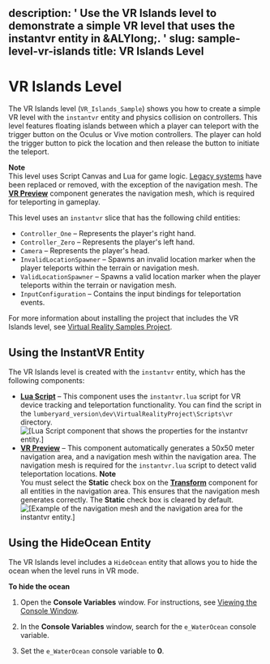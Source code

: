 description: ' Use the VR Islands level to demonstrate a simple VR level that uses
  the instantvr entity in &ALYlong;. '
slug: sample-level-vr-islands
title: VR Islands Level
---
# VR Islands Level<a name="sample-level-vr-islands"></a>

The VR Islands level \(`VR_Islands_Sample`\) shows you how to create a simple VR level with the `instantvr` entity and physics collision on controllers\. This level features floating islands between which a player can teleport with the trigger button on the Oculus or Vive motion controllers\. The player can hold the trigger button to pick the location and then release the button to initiate the teleport\.

**Note**  
This level uses Script Canvas and Lua for game logic\. [Legacy systems](https://docs.aws.amazon.com/lumberyard/latest/legacyreference/introduction.html) have been replaced or removed, with the exception of the navigation mesh\. The **[VR Preview](component-vrpreview-component.md)** component generates the navigation mesh, which is required for teleporting in gameplay\.

This level uses an `instantvr` slice that has the following child entities:
+ `Controller_One` – Represents the player's right hand\.
+ `Controller_Zero` – Represents the player's left hand\. 
+ `Camera` – Represents the player's head\. 
+ `InvalidLocationSpawner` – Spawns an invalid location marker when the player teleports within the terrain or navigation mesh\.
+ `ValidLocationSpawner` – Spawns a valid location marker when the player teleports within the terrain or navigation mesh\.
+ `InputConfiguration` – Contains the input bindings for teleportation events\.

For more information about installing the project that includes the VR Islands level, see [Virtual Reality Samples Project](sample-project-virtual-reality.md)\.

## Using the InstantVR Entity<a name="sample-level-vr-islands-using-instantvr-entity"></a>

The VR Islands level is created with the `instantvr` entity, which has the following components:
+ **[Lua Script](component-lua-script.md)** – This component uses the `instantvr.lua` script for VR device tracking and teleportation functionality\. You can find the script in the `lumberyard_version\dev\VirtualRealityProject\Scripts\vr` directory\.  
![\[Lua Script component that shows the properties for the instantvr entity.\]](/images/instantvr-lua-script-component-example.png)
+ **[VR Preview](component-vrpreview-component.md)** – This component automatically generates a 50x50 meter navigation area, and a navigation mesh within the navigation area\. The navigation mesh is required for the `instantvr.lua` script to detect valid teleportation locations\. 
**Note**  
You must select the **Static** check box on the **[Transform](component-transform.md)** component for all entities in the navigation area\. This ensures that the navigation mesh generates correctly\. The **Static** check box is cleared by default\.  
![\[Example of the navigation mesh and the navigation area for the instantvr entity.\]](/images/instantvr-navigation-area-navigation-mesh-example.png)

## Using the HideOcean Entity<a name="sample-level-vr-islands-using-hideocean-entity"></a>

The VR Islands level includes a `HideOcean` entity that allows you to hide the ocean when the level runs in VR mode\.

**To hide the ocean**

1. Open the **Console Variables** window\. For instructions, see [Viewing the Console Window](console-intro.md#viewing-the-console-window)\.

1. In the **Console Variables** window, search for the `e_WaterOcean` console variable\.

1. Set the `e_WaterOcean` console variable to **0**\.